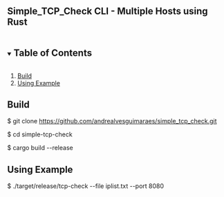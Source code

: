 ## Simple_TCP_Check CLI - Multiple Hosts using Rust

<!-- TABLE OF CONTENTS -->
<details open="open">
  <summary><h2 style="display: inline-block">Table of Contents</h2></summary>
  <ol>
    <li><a href="#build">Build</a></li>
    <li><a href="#using-example">Using Example</a></li>
  </ol>
</details>

## Build
$ git clone https://github.com/andrealvesguimaraes/simple_tcp_check.git

$ cd simple-tcp-check

$ cargo build --release

## Using Example
$ ./target/release/tcp-check --file iplist.txt --port 8080
